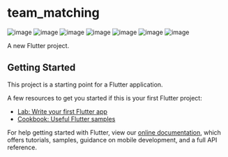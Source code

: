 # team_matching
![image](https://user-images.githubusercontent.com/53690049/159302801-8ce5ff0e-0a46-4416-a681-255d1676c829.png)
![image](https://user-images.githubusercontent.com/53690049/159302834-8f502430-ce80-41c6-a69a-2db0b75b2d9d.png)
![image](https://user-images.githubusercontent.com/53690049/159302947-d76005c6-e3ec-4c34-9b82-2ffb23a11621.png)
![image](https://user-images.githubusercontent.com/53690049/159302980-f7f944b9-bbf7-411a-a08f-4efce458e035.png)
![image](https://user-images.githubusercontent.com/53690049/159303086-e72002c4-88e6-457c-8cae-2316b17fc05a.png)
![image](https://user-images.githubusercontent.com/53690049/159303116-1463d6d8-ba69-49a9-9433-db2e2a8a17e5.png)
![image](https://user-images.githubusercontent.com/53690049/159303152-f9c18568-8c8e-47a3-ba8c-c9e350ffeb67.png)

A new Flutter project.

## Getting Started

This project is a starting point for a Flutter application.

A few resources to get you started if this is your first Flutter project:

- [Lab: Write your first Flutter app](https://flutter.dev/docs/get-started/codelab)
- [Cookbook: Useful Flutter samples](https://flutter.dev/docs/cookbook)

For help getting started with Flutter, view our
[online documentation](https://flutter.dev/docs), which offers tutorials,
samples, guidance on mobile development, and a full API reference.

